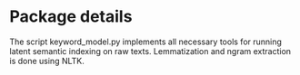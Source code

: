 # Package details
The script keyword_model.py implements all necessary tools for running latent semantic indexing on raw texts. Lemmatization and ngram extraction is done using NLTK. 

